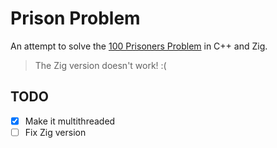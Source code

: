 # Prison Problem

An attempt to solve the [100 Prisoners Problem](https://en.wikipedia.org/wiki/100_prisoners_problem) in C++ and Zig.

> The Zig version doesn't work! :(

## TODO

- [X] Make it multithreaded
- [ ] Fix Zig version